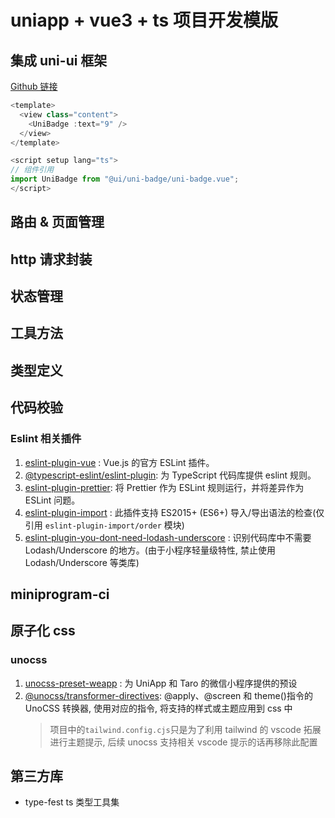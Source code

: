 # uniapp + vue3 + ts 项目开发模版

## 集成 uni-ui 框架

[Github 链接](https://github.com/dcloudio/uni-ui)

```ts
<template>
  <view class="content">
    <UniBadge :text="9" />
  </view>
</template>

<script setup lang="ts">
// 组件引用
import UniBadge from "@ui/uni-badge/uni-badge.vue";
</script>

```

## 路由 & 页面管理



## http 请求封装

## 状态管理

## 工具方法

## 类型定义

## 代码校验

### Eslint 相关插件

1. [eslint-plugin-vue](https://eslint.vuejs.org/) : Vue.js 的官方 ESLint 插件。
2. [@typescript-eslint/eslint-plugin](https://www.npmjs.com/package/@typescript-eslint/eslint-plugin): 为 TypeScript 代码库提供 eslint 规则。
3. [eslint-plugin-prettier](https://www.npmjs.com/package/eslint-plugin-prettier): 将 Prettier 作为 ESLint 规则运行，并将差异作为 ESLint 问题。
4. [eslint-plugin-import](https://github.com/import-js/eslint-plugin-import/blob/main/docs/rules/order.md) : 此插件支持 ES2015+ (ES6+) 导入/导出语法的检查(仅引用 `eslint-plugin-import/order` 模块)
5. [eslint-plugin-you-dont-need-lodash-underscore](https://github.com/you-dont-need/You-Dont-Need-Lodash-Underscore/blob/master/configuring.md) :
   识别代码库中不需要 Lodash/Underscore 的地方。(由于小程序轻量级特性, 禁止使用 Lodash/Underscore 等类库)

## miniprogram-ci

## 原子化 css

### unocss

1. [unocss-preset-weapp](https://github.com/MellowCo/unocss-preset-weapp) : 为 UniApp 和 Taro 的微信小程序提供的预设
2. [@unocss/transformer-directives](https://github.com/unocss/unocss/tree/main/packages/transformer-directives): @apply、@screen 和 theme()指令的 UnoCSS 转换器, 使用对应的指令, 将支持的样式或主题应用到 css 中
   > 项目中的`tailwind.config.cjs`只是为了利用 tailwind 的 vscode 拓展进行主题提示, 后续 unocss 支持相关 vscode 提示的话再移除此配置

## 第三方库

- type-fest ts 类型工具集

